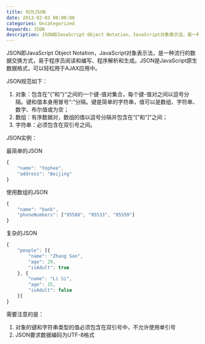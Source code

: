 ```yaml
---
title: 何为JSON
date: 2013-02-03 00:00:00
categories: Uncategorized
keywords: JSON
description: JSON即JavaScript Object Notation，JavaScript对象表示法，是一种流行的数据交换方式，易于程序员阅读和编写、程序解析和生成
---
```


JSON即JavaScript Object Notation，JavaScript对象表示法，是一种流行的数据交换方式，易于程序员阅读和编写、程序解析和生成。JSON是JavaScript原生数据格式，可以轻松用于AJAX应用中。

JSON规范如下：

1. 对象：包含在“{”和“}”之间的一个键-值对集合，每个键-值对之间以逗号分隔。键和值本身用冒号“:”分隔。键是简单的字符串，值可以是数组、字符串、数字、布尔值或为空；
2. 数组：有序数据对，数组的值以逗号分隔并包含在“[”和“]”之间；
3. 字符串：必须包含在双引号之间。

JSON实例：

最简单的JSON

``` JavaScript
{
    "name": "Yophee",
    "address": "Beijing"
}
```

使用数组的JSON

``` JavaScript
{
    "name": "bank",
    "phoneNumbers": ["95588", "95533", "95559"]
}
```

复杂的JSON

``` JavaScript
{
    "people": [{
        "name": "Zhang San",
        "age": 29,
        "isAdult": true
    }, {
        "name": "Li Si",
        "age": 15,
        "isAdult": false
    }]
}
```

需要注意的是：

1. 对象的键和字符串类型的值必须包含在双引号中，不允许使用单引号
2. JSON要求数据编码为UTF-8格式
